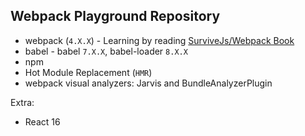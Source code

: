 Webpack Playground Repository
---

* webpack (`4.X.X`) - Learning by reading [SurviveJs/Webpack Book](https://github.com/survivejs/webpack-book)
* babel - babel `7.X.X`, babel-loader `8.X.X`
* npm
* Hot Module Replacement (`HMR`)
* webpack visual analyzers: Jarvis and BundleAnalyzerPlugin

Extra:
* React 16